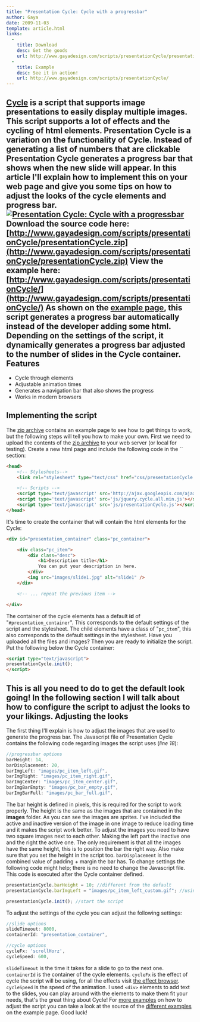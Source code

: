 ```yaml
---
title: "Presentation Cycle: Cycle with a progressbar"
author: Gaya
date: 2009-11-03
template: article.html
links:
  -
    title: Download
    desc: Get the goods
    url: http://www.gayadesign.com/scripts/presentationCycle/presentationCycle.zip
  -
    title: Example
    desc: See it in action!
    url: http://www.gayadesign.com/scripts/presentationCycle/
---
```

[Cycle](http://www.malsup.com/jquery/cycle/) is a script that supports image presentations to easily display multiple images. This script supports a lot of effects and the cycling of html elements. Presentation Cycle is a variation on the functionality of Cycle. Instead of generating a list of numbers that are clickable Presentation Cycle generates a progress bar that shows when the new slide will appear. In this article I'll explain how to implement this on your web page and give you some tips on how to adjust the looks of the cycle elements and progress bar. [![Presentation Cycle: Cycle with a progressbar](/articles/presentation-cycle-cycle-with-a-progressbar/presentationCycle.jpg "Presentation Cycle: Cycle with a progressbar")](http://www.gayadesign.com/diy/presentation-cycle-cycle-with-a-progressbar)<span id="more-559"></span> Download the source code here: [http://www.gayadesign.com/scripts/presentationCycle/presentationCycle.zip](http://www.gayadesign.com/scripts/presentationCycle/presentationCycle.zip) View the example here: [http://www.gayadesign.com/scripts/presentationCycle/](http://www.gayadesign.com/scripts/presentationCycle/) As shown on the [example page](http://www.gayadesign.com/scripts/presentationCycle/), this script generates a progress bar automatically instead of the developer adding some html. Depending on the settings of the script, it dynamically generates a progress bar adjusted to the number of slides in the Cycle container. Features
--------

- Cycle through elements
- Adjustable animation times
- Generates a navigation bar that also shows the progress
- Works in modern browsers

Implementing the script
-----------------------

 The [zip archive](http://www.gayadesign.com/scripts/presentationCycle/presentationCycle.zip) contains an example page to see how to get things to work, but the following steps will tell you how to make your own. First we need to upload the contents of the [zip archive](http://www.gayadesign.com/scripts/presentationCycle/presentationCycle.zip) to your web server (or local for testing). Create a new html page and include the following code in the `` section: 
```html
<head>
    <!-- Stylesheets-->
    <link rel="stylesheet" type="text/css" href="css/presentationCycle.css" />

    <!-- Scripts -->
    <script type='text/javascript' src='http://ajax.googleapis.com/ajax/libs/jquery/1.3.2/jquery.min.js?ver=1.3.2'></script>
    <script type='text/javascript' src='js/jquery.cycle.all.min.js'></script>
    <script type='text/javascript' src='js/presentationCycle.js'></script>
</head>
```
 It's time to create the container that will contain the html elements for the Cycle: 
```html
<div id="presentation_container" class="pc_container">

    <div class="pc_item">
        <div class="desc">
            <h1>Description title</h1>
            You can put your description in here.
        </div>
        <img src="images/slide1.jpg" alt="slide1" />
    </div>

    <!-- ... repeat the previous item -->

</div>
```
 The container of the cycle elements has a default **id** of "`#presentation_container`". This corresponds to the default settings of the script and the stylesheet. The child elements have a class of "`pc_item`", this also corresponds to the default settings in the stylesheet. Have you uploaded all the files and images? Then you are ready to initialize the script. Put the following below the Cycle container: 
```html
<script type="text/javascript">
presentationCycle.init();
</script>
```
 This is all you need to do to get the default look going! In the following section I will talk about how to configure the script to adjust the looks to your likings. Adjusting the looks
-------------------

 The first thing I'll explain is how to adjust the images that are used to generate the progress bar. The Javascript file of Presentation Cycle contains the following code regarding images the script uses (*line 18*): 
```javascript
//progressbar options
barHeight: 14,
barDisplacement: 20,
barImgLeft: "images/pc_item_left.gif",
barImgRight: "images/pc_item_right.gif",
barImgCenter: "images/pc_item_center.gif",
barImgBarEmpty: "images/pc_bar_empty.gif",
barImgBarFull: "images/pc_bar_full.gif",
```
 The bar height is defined in pixels, this is required for the script to work properly. The height is the same as the images that are contained in the **images** folder. As you can see the images are sprites. I've included the active and inactive version of the image in one image to reduce loading time and it makes the script work better. To adjust the images you need to have two square images next to each other. Making the left part the inactive one and the right the active one. The only requirement is that all the images have the same height, this is to position the bar the right way. Also make sure that you set the height in the script too. `barDisplacement` is the combined value of padding + margin the bar has. To change settings the following code might help; there is no need to change the Javascript file. This code is executed after the Cycle container defined. 
```javascript
presentationCycle.barHeight = 10; //different from the default
presentationCycle.barImgLeft = "images/pc_item_left_custom.gif"; //using a different image

presentationCycle.init(); //start the script
```
 To adjust the settings of the cycle you can adjust the following settings: 
```javascript
//slide options
slideTimeout: 8000,
containerId: "presentation_container",

//cycle options
cycleFx: 'scrollHorz',
cycleSpeed: 600,
```
 `slideTimeout` is the time it takes for a slide to go to the next one. `containerId` is the container of the cycle elements. `cycleFx` is the effect of cycle the script will be using, for all the effects visit [the effect browser](http://www.malsup.com/jquery/cycle/browser.html). `cycleSpeed` is the speed of the animation. I used `<div>` elements to add text to the slides, you can play around with the elements to make them fit your needs, that's the great thing about Cycle! For [more examples](http://www.gayadesign.com/scripts/presentationCycle/index.php?style=1) on how to adjust the script you can take a look at the source of the [different examples](http://www.gayadesign.com/scripts/presentationCycle/index.php?style=2) on the example page. Good luck!